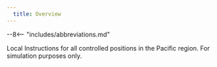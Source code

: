 ```yaml
---
  title: Overview
---
```


--8<-- "includes/abbreviations.md"

Local Instructions for all controlled positions in the Pacific region. For simulation purposes only.